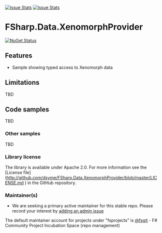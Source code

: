 [![Issue Stats](http://issuestats.com/github/fsprojects/FSharp.Data.Experimental.XenomorphProvider/badge/issue)](http://issuestats.com/github/fsprojects/FSharp.Data.Experimental.XenomorphProvider)
[![Issue Stats](http://issuestats.com/github/fsprojects/FSharp.Data.Experimental.XenomorphProvider/badge/pr)](http://issuestats.com/github/fsprojects/FSharp.Data.Experimental.XenomorphProvider)

FSharp.Data.XenomorphProvider
==============================
[![NuGet Status](http://img.shields.io/nuget/v/FSharp.Data.Experimental.XenomorphProvider.svg?style=flat)](https://www.nuget.org/packages/FSharp.Data.Experimental.XenomorphProvider/)
## Features

* Sample showing typed access to Xenomorph data

## Limitations

TBD

## Code samples

TBD

### Other samples

TBD

### Library license

The library is available under Apache 2.0. For more information see the [License file] 
(http://github.com/dsyme/FSharp.Data.XenomorphProvider/blob/master/LICENSE.md
) in the GitHub repository.

### Maintainer(s)

- We are seeking a primary active maintainer for this stable repo. Please record your interest by [adding an admin issue](https://github.com/fsprojects/FsProjectsAdmin/issues)

The default maintainer account for projects under "fsprojects" is [@fsgit](https://github.com/fsgit) - F# Community Project Incubation Space (repo management)
